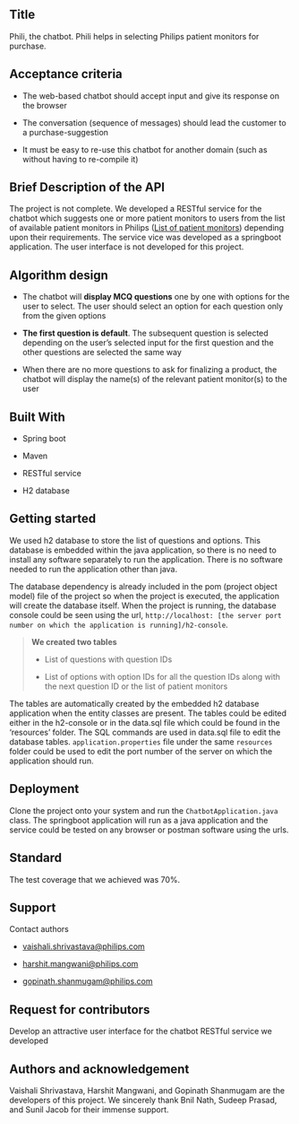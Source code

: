 ## Title

Phili, the chatbot. Phili helps in selecting Philips patient monitors for purchase.


## Acceptance criteria

-   The web-based chatbot should accept input and give its response on the browser
    
-   The conversation (sequence of messages) should lead the customer to a purchase-suggestion
    
-   It must be easy to re-use this chatbot for another domain (such as without having to re-compile it)

## Brief Description of the API

The project is not complete. We developed a RESTful service for the chatbot which suggests one or more patient monitors to users from the list of available patient monitors in Philips ([List of patient monitors](https://www.philips.co.in/healthcare/solutions/patient-monitoring/patient-monitoring)) depending upon their requirements. The service vice was developed as a springboot application. The user interface is not developed for this project.

## Algorithm design

-   The chatbot will **display MCQ questions** one by one with options for the user to select. The user should select an option for each question only from the given options
    
-   **The first question is default**. The subsequent question is selected depending on the user’s selected input for the first question and the other questions are selected the same way
    
-   When there are no more questions to ask for finalizing a product, the chatbot will display the name(s) of the relevant patient monitor(s) to the user

## Built With

-   Spring boot
    
-   Maven
    
-   RESTful service
- H2 database

## Getting started

We used h2 database to store the list of questions and options. This database is embedded within the java application, so there is no need to install any software separately to run the application. There is no software needed to run the application other than java.

The database dependency is already included in the pom (project object model) file of the project so when the project is executed, the application will create the database itself. When the project is running, the database console could be seen using the url, `http://localhost: [the server port number on which the application is running]/h2-console`.

>**We created two tables**
>
>-   List of questions with question IDs
>
>-   List of options with option IDs for all the question IDs along with the next question ID or the list of patient monitors

The tables are automatically created by the embedded h2 database application when the entity classes are present. The tables could be edited either in the h2-console or in the data.sql file which could be found in the ‘resources’ folder. The SQL commands are used in data.sql file to edit the database tables. `application.properties` file under the same `resources` folder could be used to edit the port number of the server on which the application should run.

## Deployment

Clone the project onto your system and run the `ChatbotApplication.java` class. The springboot application will run as a java application and the service could be tested on any browser or postman software using the urls.

## Standard
The test coverage that we achieved was 70%.

## Support

Contact authors

-   [vaishali.shrivastava@philips.com](mailto:Vaishali.shrivastava@philips.com)
    
-   [harshit.mangwani@philips.com](mailto:Harshit.mangwani@philips.com)
    
-   [gopinath.shanmugam@philips.com](mailto:Gopinath.shanmugam@philips.com)

## Request for contributors

Develop an attractive user interface for the chatbot RESTful service we developed

## Authors and acknowledgement

Vaishali Shrivastava, Harshit Mangwani, and Gopinath Shanmugam are the developers of this project. We sincerely thank Bnil Nath, Sudeep Prasad, and Sunil Jacob for their immense support.

